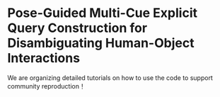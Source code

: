 # Pose-Guided Multi-Cue Explicit Query Construction for Disambiguating Human-Object Interactions
We are organizing detailed tutorials on how to use the code to support community reproduction！
